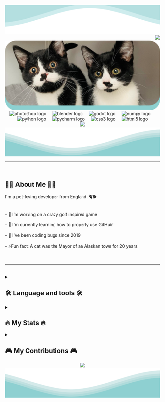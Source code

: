 <div align="right">
  <img src="https://github.com/Oreo-Cat/Oreo-Cat/blob/main/TopWaves.svg">
  <img src="https://visitor-badge.laobi.icu/badge?page_id=Oreo-Cat.Oreo-Cat&left_color=dimgrey&right_color=steelblue"  />
</div>

<div align="center">
    <picture>
      <source media="(prefers-color-scheme: dark)" srcset="https://github.com/Oreo-Cat/Oreo-Cat/blob/main/Banner-dark.png?raw=true">
      <img width=800px alt="Banner Image" src="https://github.com/Oreo-Cat/Oreo-Cat/blob/main/Banner-light.png?raw=true">
    </picture>
</div

###

<div align="center">
  <img src="https://cdn.jsdelivr.net/gh/devicons/devicon/icons/photoshop/photoshop-plain.svg" height="25" alt="photoshop logo"  />
  <img width="12" />
  <img src="https://cdn.jsdelivr.net/gh/devicons/devicon/icons/blender/blender-original.svg" height="25" alt="blender logo"  />
  <img width="12" />
  <img src="https://cdn.jsdelivr.net/gh/devicons/devicon/icons/godot/godot-original.svg" height="25" alt="godot logo"  />
  <img width="12" />
  <img src="https://cdn.jsdelivr.net/gh/devicons/devicon/icons/numpy/numpy-original.svg" height="25" alt="numpy logo"  />
  <img width="12" />
  <img src="https://cdn.jsdelivr.net/gh/devicons/devicon/icons/python/python-original.svg" height="25" alt="python logo"  />
  <img width="12" />
  <img src="https://cdn.jsdelivr.net/gh/devicons/devicon/icons/pycharm/pycharm-original.svg" height="25" alt="pycharm logo"  />
  <img width="12" />
  <img src="https://cdn.jsdelivr.net/gh/devicons/devicon/icons/css3/css3-original.svg" height="25" alt="css3 logo"  />
  <img width="12" />
  <img src="https://cdn.jsdelivr.net/gh/devicons/devicon/icons/html5/html5-original.svg" height="25" alt="html5 logo"  />
</div>

<div align="center">
  <img src="https://readme-typing-svg.herokuapp.com/?font=Righteous&size=60&center=true&vCenter=true&width=1000&height=90&duration=2000&lines=Hi+There!+👋;+I'm+Oreo+Cat;+And+I+love+my+pets!+🐈+🐕"  />
  <img src="https://github.com/Oreo-Cat/Oreo-Cat/blob/main/Waves.svg" >
  <hr>
</div>

<br>
<h2 align="left">👩‍💻 About Me 👩‍💻</h2>

<p align="left">I'm a pet-loving developer from England. 🐈🐕<br><br><br>- 🔭 I’m working on a crazy golf inspired game<br><br>- 🌱 I'm currently learning how to properly use GitHub!<br><br>- 🔨 I've been coding bugs since 2019<br><br>- ⚡Fun fact: A cat was the Mayor of an Alaskan town for 20 years!</p><br><hr><br>

<details closed>
  <summary><h2 align="left">🛠 Language and tools 🛠</h2></summary>
  <div align="center">
    <img src="https://cdn.jsdelivr.net/gh/devicons/devicon/icons/photoshop/photoshop-plain.svg" height="80" alt="photoshop logo"  />
    <img width="20" />
    <img src="https://cdn.jsdelivr.net/gh/devicons/devicon/icons/blender/blender-original.svg" height="80" alt="blender logo"  />
    <img width="20" />
    <img src="https://cdn.jsdelivr.net/gh/devicons/devicon/icons/godot/godot-original.svg" height="80" alt="godot logo"  />
    <img width="20" />
    <img src="https://cdn.jsdelivr.net/gh/devicons/devicon/icons/numpy/numpy-original.svg" height="80" alt="numpy logo"  />
    <br><img height="100" />
    <img src="https://cdn.jsdelivr.net/gh/devicons/devicon/icons/python/python-original.svg" height="80" alt="python logo"  />
    <img width="20" />
    <img src="https://cdn.jsdelivr.net/gh/devicons/devicon/icons/pycharm/pycharm-original.svg" height="80" alt="pycharm logo"  />
    <img width="20" />
    <img src="https://cdn.jsdelivr.net/gh/devicons/devicon/icons/css3/css3-original.svg" height="80" alt="css3 logo"  />
    <img width="20" />
    <img src="https://cdn.jsdelivr.net/gh/devicons/devicon/icons/html5/html5-original.svg" height="80" alt="html5 logo"  />
  </div>
</details>

<details closed>
  <summary><h2 align="left">🔥 My Stats 🔥</h2></summary>
  <div align="center">
    <picture>
      <source media="(prefers-color-scheme: dark)" srcset="https://github-readme-stats.vercel.app/api?username=Oreo-Cat&hide_title=false&hide_rank=false&show_icons=true&include_all_commits=true&count_private=true&disable_animations=false&theme=city_lights&locale=en&hide_border=true&order=1" width="700">
      <img alt="Stats graph" src="https://github-readme-stats.vercel.app/api?username=Oreo-Cat&hide_title=false&hide_rank=false&show_icons=true&include_all_commits=true&count_private=true&disable_animations=false&theme=vue&locale=en&hide_border=true&order=1" width="700">
    </picture>
    <picture>
      <source media="(prefers-color-scheme: dark)" srcset="https://streak-stats.demolab.com?user=Oreo-Cat&locale=en&mode=daily&theme=city_lights&hide_border=true&border_radius=5&order=3" width="700">
      <img alt="Streak graph" src="https://streak-stats.demolab.com?user=Oreo-Cat&locale=en&mode=daily&theme=vue&hide_border=true&border_radius=5&order=3" width="700">
    </picture>
    <picture>
      <source media="(prefers-color-scheme: dark)" srcset="https://github-readme-stats.vercel.app/api/top-langs?username=Oreo-Cat&locale=en&hide_title=false&layout=compact&card_width=500&langs_count=5&theme=city_lights&hide_border=true&order=2" width="700">
      <img alt="Languages graph" src="https://github-readme-stats.vercel.app/api/top-langs?username=Oreo-Cat&locale=en&hide_title=false&layout=compact&card_width=500&langs_count=5&theme=vue&hide_border=true&order=2" width="700">
    </picture>
    <picture>
      <source media="(prefers-color-scheme: dark)" srcset="https://github-readme-activity-graph.vercel.app/graph/?username=Oreo-Cat&bg_color=1D252C&color=5D8CB3&line=718CA1&point=FFFFFF&hide_border=true" width="700">
      <img alt="Activity graph" src="https://github-readme-activity-graph.vercel.app/graph/?username=Oreo-Cat&bg_color=FFFFFF&color=273849&line=60C397&point=273849&hide_border=true" width="700">
    </picture>
  </div>
</details>

<details closed>
  <summary><h2 align="left">🎮 My Contributions 🎮</h2></summary>
  <div align="center"> 
    <picture>
      <source media="(prefers-color-scheme: dark)" srcset="https://raw.githubusercontent.com/Oreo-Cat/Oreo-Cat/output/snake.svg">
      <img alt="Snake contributions graph" src="https://github.com/Oreo-Cat/Oreo-Cat/blob/main/Light-mode%20text.png?raw=true">
    </picture>
    <br><br>
    <picture>
      <source media="(prefers-color-scheme: dark)" srcset="https://github-profile-trophy.vercel.app?username=Oreo-Cat&theme=nord&no-bg=true" width="700">
      <img alt="Trophy graph" src="https://github-profile-trophy.vercel.app?username=Oreo-Cat&" height="110">
    </picture>
    <br><br><hr>
  </div>
</details>

<div align="center">
  <img src="https://readme-typing-svg.herokuapp.com/?font=Righteous&size=35&center=true&vCenter=true&width=500&height=70&duration=2000&lines=Thank+you+for+visiting!" />
  <img src="https://github.com/Oreo-Cat/Oreo-Cat/blob/main/Waves.svg">
</div>
